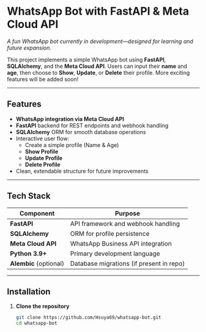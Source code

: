 # WhatsApp Bot with FastAPI & Meta Cloud API

*A fun WhatsApp bot currently in development—designed for learning and future expansion.*

This project implements a simple WhatsApp bot using **FastAPI**, **SQLAlchemy**, and the **Meta Cloud API**. Users can input their **name** and **age**, then choose to **Show**, **Update**, or **Delete** their profile. More exciting features will be added soon!

---

##  Features

- **WhatsApp integration via Meta Cloud API**
- **FastAPI** backend for REST endpoints and webhook handling
- **SQLAlchemy** ORM for smooth database operations
- Interactive user flow:
  - Create a simple profile (Name & Age)
  - **Show Profile**
  - **Update Profile**
  - **Delete Profile**
- Clean, extendable structure for future improvements

---

##  Tech Stack

| Component             | Purpose                                        |
|----------------------|------------------------------------------------|
| **FastAPI**          | API framework and webhook handling             |
| **SQLAlchemy**       | ORM for profile persistence                    |
| **Meta Cloud API**   | WhatsApp Business API integration              |
| **Python 3.9+**      | Primary development language                   |
| **Alembic** (optional) | Database migrations (if present in repo)    |

---

##  Installation

1. **Clone the repository**  
   ```bash
   git clone https://github.com/Hsuya69/whatsapp-bot.git
   cd whatsapp-bot



